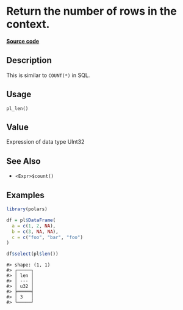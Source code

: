 

# Return the number of rows in the context.

[**Source code**](https://github.com/pola-rs/r-polars/tree/main/R/functions__lazy.R#L161)

## Description

This is similar to <code style="white-space: pre;">COUNT(\*)</code> in
SQL.

## Usage

<pre><code class='language-R'>pl_len()
</code></pre>

## Value

Expression of data type UInt32

## See Also

<ul>
<li>

<code>\<Expr\>$count()</code>

</li>
</ul>

## Examples

``` r
library(polars)

df = pl$DataFrame(
  a = c(1, 2, NA),
  b = c(3, NA, NA),
  c = c("foo", "bar", "foo")
)

df$select(pl$len())
```

    #> shape: (1, 1)
    #> ┌─────┐
    #> │ len │
    #> │ --- │
    #> │ u32 │
    #> ╞═════╡
    #> │ 3   │
    #> └─────┘
